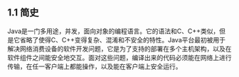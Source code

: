## 1.1 简史 </br>
Java是一门多用途，并发，面向对象的编程语言。它的语法和C、C++类似，但是它省略了使得C、C++变得复杂、混淆和不安全的特性。Java平台最初被用于解决网络消费设备的软件开发问题，它是为了支持的部署在多个主机架构，以及在软件组件之间能安全地交互。面对这些问题，编译出来的代码必须能在网络上进行传输，在任一客户端上都能操作，以及能在客户端上安全运行。